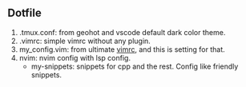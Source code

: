 ## Dotfile

1. .tmux.conf: from geohot and vscode default dark color theme.
2. .vimrc: simple vimrc without any plugin.
3. my_config.vim: from ultimate [vimrc](https://github.com/amix/vimrc), and this is setting for that.
4. nvim: nvim config with lsp config.
	* my-snippets: snippets for cpp and the rest. Config like friendly snippets.
	

